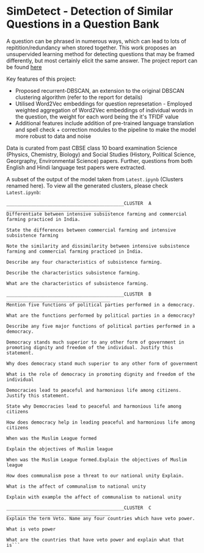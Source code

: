 # SimDetect - Detection of Similar Questions in a Question Bank

A question can be phrased in numerous ways, which can lead to lots of repitition/redundancy when stored together. This work proposes an unsupervided learning method for detecting questions that may be framed differently, but most certainly elicit the same answer. The project report can be found [here](https://drive.google.com/file/d/1vRiksnDuJFsMYk5eMFX80l2WLM5rHcKX/view?usp=sharing)

Key features of this project:
- Proposed recurrent-DBSCAN, an extension to the original DBSCAN clustering algorithm (refer to the report for details)
- Utilised Word2Vec embeddings for question represetation - Employed weighted aggregation of Word2Vec embeddings of individual words in the question, the weight for each word being the it's TFIDF value
- Additional features include addition of pre-trained language translation and spell check + correction modules to the pipeline to make the model more robust to data and noise

Data is curated from past CBSE class 10 board examination Science (Physics, Chemistry, Biology) and Social Studies (History, Political Science, Georgraphy, Environmental Science) papers. Further, questions from both English and Hindi language test papers were extracted. 

A subset of the output of the model taken from `Latest.ipynb` (Clusters renamed here). To view all the generated clusters, please check `Latest.ipynb`:
```
___________________________________________CLUSTER  A ______________________________________
Differentiate between intensive subsistence farming and commercial farming practiced in India.

State the differences between commercial farming and intensive subsistence farming

Note the similarity and dissimilarity between intensive subsistence farming and commercial farming practiced in India.

Describe any four characteristics of subsistence farming.

Describe the characteristics subsistence farming.

What are the characteristics of subsistence farming.

___________________________________________CLUSTER  B ______________________________________
Mention five functions of political parties performed in a democracy.

What are the functions performed by political parties in a democracy?

Describe any five major functions of political parties performed in a democracy.

Democracy stands much superior to any other form of government in promoting dignity and freedom of the individual. Justify this statement.

Why does democracy stand much superior to any other form of government

What is the role of democracy in promoting dignity and freedom of the individual

Democracies lead to peaceful and harmonious life among citizens. Justify this statement.

State why Democracies lead to peaceful and harmonious life among citizens

How does democracy help in leading peaceful and harmonious life among citizens

When was the Muslim League formed

Explain the objectives of Muslim league

When was the Muslim League formed.Explain the objectives of Muslim league

How does communalism pose a threat to our national unity Explain.

What is the affect of communalism to national unity

Explain with example the affect of communalism to national unity

___________________________________________CLUSTER  C ______________________________________
Explain the term Veto. Name any four countries which have veto power.

What is veto power

What are the countries that have veto power and explain what that is```
